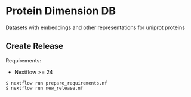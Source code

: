 # Protein Dimension DB

Datasets with embeddings and other representations for uniprot proteins

## Create Release

Requirements:
- Nextflow >= 24

```
$ nextflow run prepare_requirements.nf
$ nextflow run new_release.nf
```